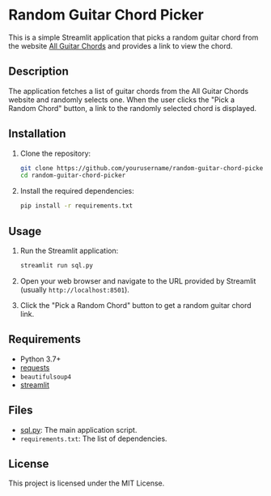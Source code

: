 # Random Guitar Chord Picker

This is a simple Streamlit application that picks a random guitar chord from the website [All Guitar Chords](https://www.all-guitar-chords.com) and provides a link to view the chord.

## Description

The application fetches a list of guitar chords from the All Guitar Chords website and randomly selects one. When the user clicks the "Pick a Random Chord" button, a link to the randomly selected chord is displayed.

## Installation

1. Clone the repository:
    ```bash
    git clone https://github.com/yourusername/random-guitar-chord-picker.git
    cd random-guitar-chord-picker
    ```

2. Install the required dependencies:
    ```bash
    pip install -r requirements.txt
    ```

## Usage

1. Run the Streamlit application:
    ```bash
    streamlit run sql.py
    ```

2. Open your web browser and navigate to the URL provided by Streamlit (usually `http://localhost:8501`).

3. Click the "Pick a Random Chord" button to get a random guitar chord link.

## Requirements

- Python 3.7+
- [requests](http://_vscodecontentref_/0)
- `beautifulsoup4`
- [streamlit](http://_vscodecontentref_/1)

## Files

- [sql.py](http://_vscodecontentref_/2): The main application script.
- `requirements.txt`: The list of dependencies.

## License

This project is licensed under the MIT License.